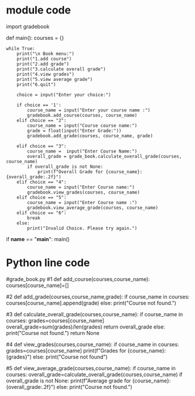 # module code

import gradebook

def main():
    courses = {}

    while True:
        print("\n Book menu:")
        print("1.add course")
        print("2.add grade")
        print("3.calculate overall grade")
        print("4.view grades")
        print("5.view average grade")
        print("6.quit")

        choice = input("Enter your choice:")

        if choice == '1':
            course_name = input("Enter your course name :")
            gradebook.add_course(courses, course_name)
        elif choice == "2":
            course_name = input("Course course name:")
            grade = float(input("Enter Grade:"))
            gradebook.add_grade(courses, course_name, grade)
            
        elif choice == "3":
            course_name =  input("Enter Course Name:")
            overall_grade = grade_book.calculate_overall_grade(courses, course_name)
            if overall_grade is not None:
                print(f"Overall Grade for {course_name}: {overall_grade:.2f}")
        elif choice == "4":
            course_name = input("Enter Course name:")
            gradebook.view_grades(courses, course_name)
        elif choice == "5":
            course_name = input("Enter Course name :")
            gradebook.view_average_grade(courses, course_name)
        elif choice == "6":
            break
        else:
            print("Invalid Choice. Please try again.")

if __name__ == "__main__":
    main()


# Python line code


#grade_book.py
#1
def add_course(courses,course_name):
    courses[course_name]=[]
   
#2
def add_grade(courses,course_name,grade):
    if course_name in courses:
        courses[course_name].append(grade)
    else:
        print("Course not found.")

#3
def calculate_overall_grade(courses,course_name):
    if course_name in courses:
        grades=courses[course_name]
        overall_grade=sum(grades)/len(grades)
        return overall_grade
    else:
        print("Course not found.")
        return None

#4
def view_grades(courses,course_name):
    if course_name in courses:
        grades=courses[course_name]
        print(f"Grades for {course_name}: {grades}")
    else:
        print("Course not found")

#5
def view_average_grade(courses,course_name):
    if course_name in courses:
        overall_grade=calculate_overall_grade(courses,course_name)
        if overall_grade is not None:
            print(f"Average grade for {course_name}: {overall_grade:.2f}")
    else:
        print("Course not found.")

